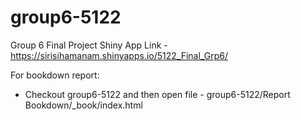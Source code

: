 # group6-5122
Group 6 Final Project
Shiny App Link - https://sirisihamanam.shinyapps.io/5122_Final_Grp6/

For bookdown report:
- Checkout group6-5122 and then open file - group6-5122/Report Bookdown/_book/index.html

